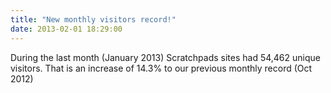 ```yaml
---
title: "New monthly visitors record!"
date: 2013-02-01 18:29:00
---
```


During the last month (January 2013) Scratchpads sites had 54,462 unique visitors. That is an increase of 14.3% to our previous monthly record (Oct 2012)

